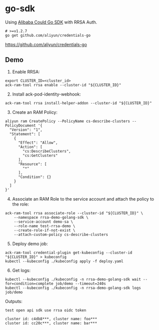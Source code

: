 # go-sdk

Using [Alibaba Could Go SDK](https://github.com/aliyun/alibabacloud-go-sdk) with RRSA Auth.

```
# >=v1.2.7
go get github.com/aliyun/credentials-go
```

https://github.com/aliyun/credentials-go


## Demo

1. Enable RRSA:

```
export CLUSTER_ID=<cluster_id>
ack-ram-tool rrsa enable --cluster-id "${CLUSTER_ID}"
```

2. Install ack-pod-identity-webhook:

```
ack-ram-tool rrsa install-helper-addon --cluster-id "${CLUSTER_ID}"
```

3. Create an RAM Policy:

```
aliyun ram CreatePolicy --PolicyName cs-describe-clusters --PolicyDocument '{
  "Version": "1",
  "Statement": [
    {
      "Effect": "Allow",
      "Action": [
        "cs:DescribeClusters",
        "cs:GetClusters"
      ],
      "Resource": [
        "*"
      ],
      "Condition": {}
    }
  ]
}'
```

4. Associate an RAM Role to the service account and attach the policy to the role:

```
ack-ram-tool rrsa associate-role --cluster-id "${CLUSTER_ID}" \
    --namespace rrsa-demo-golang-sdk \
    --service-account demo-sa \
    --role-name test-rrsa-demo \
    --create-role-if-not-exist \
    --attach-custom-policy cs-describe-clusters
```

5. Deploy demo job:

```
ack-ram-tool credential-plugin get-kubeconfig --cluster-id "${CLUSTER_ID}" > kubeconfig
kubectl --kubeconfig ./kubeconfig apply -f deploy.yaml
```

6. Get logs:

```
kubectl --kubeconfig ./kubeconfig -n rrsa-demo-golang-sdk wait --for=condition=complete job/demo --timeout=240s
kubectl --kubeconfig ./kubeconfig -n rrsa-demo-golang-sdk logs job/demo
```

Outputs:

```
test open api sdk use rrsa oidc token

cluster id: c4db8***, cluster name: foo***
cluster id: cc20c***, cluster name: bar***

```
